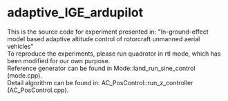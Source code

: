 # adaptive_IGE_ardupilot
This is the source code for experiment presented in: "In-ground-effect model based adaptive altitude control of rotorcraft unmanned aerial vehicles"  
To reproduce the experiments, please run quadrotor in rtl mode, which has been modified for our own purpose.  
Reference generator can be found in Mode::land_run_sine_control (mode.cpp).  
Detail algorithm can be found in: AC_PosControl::run_z_controller (AC_PosControl.cpp).  